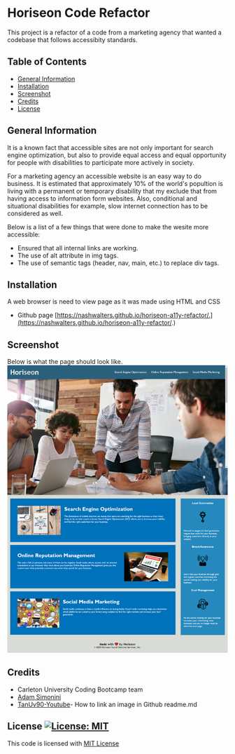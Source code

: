 # Horiseon Code Refactor

This project is a refactor of a code from a marketing agency that wanted a codebase that follows accessibity standards. 

## Table of Contents
* [General Information](#general-information)
* [Installation](#installation)
* [Screenshot](#screenshot)
* [Credits](#credits)
* [License](#license)
## General Information

It is a known fact that accessible sites are not only important for search engine optimization, but also to provide equal access and equal opportunity for people with disabilities to participate more actively in society.

For a marketing agency an accessible website is an easy way to do business. It is estimated that approximately 10% of the world's popultion is living with a permanent or temporary disability that my exclude that from having access to information form websites. Also, conditional and situational disabilities for example, slow internet connection has to be considered as well.  

Below is a list of a few things that were done to make the wesite more accessible:
* Ensured that all internal links are working.
* The use of alt attribute in img tags.
* The use of semantic tags (header, nav, main, etc.) to replace div tags.

## Installation
A web browser is need to view page as it was made using HTML and CSS
* Github page
[https://nashwalters.github.io/horiseon-a11y-refactor/.](https://nashwalters.github.io/horiseon-a11y-refactor/.)

## Screenshot
Below is what the page should look like.
<img src="assets/images/screencapture.png" alt="Screencapture of page">

## Credits
* Carleton University Coding Bootcamp team
* [Adam Simonini](https://github.com/adamsimonini)
* [TanUv90-Youtube](https://www.youtube.com/watch?v=hHbWF1Bvgf4&t=5s)- How to link an image in Github readme.md

## License [![License: MIT](https://img.shields.io/badge/License-MIT-yellow.svg)](https://opensource.org/licenses/MIT)
This code is licensed with [MIT License](https://github.com/nashwalters/horiseon-a11y-refactor/blob/main/LICENSE)

